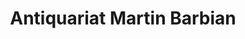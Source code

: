 ---
title: "Antiquariat Martin Barbian"
url: /saarbruecken/antiquariat-martin-barbian/
shop: Bücher
---